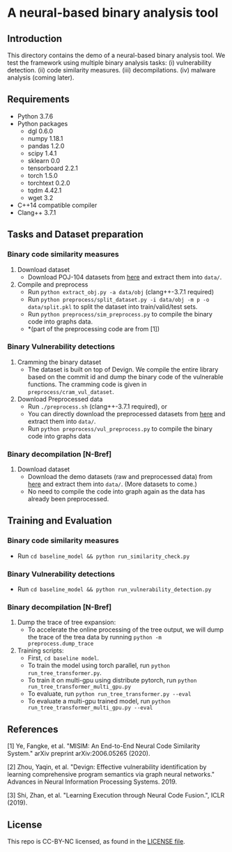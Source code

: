 # A neural-based binary analysis tool

## Introduction

This directory contains the demo of a neural-based binary analysis tool. We test the framework using multiple binary analysis tasks: (i) vulnerability detection. (ii) code similarity measures. (iii) decompilations. (iv) malware analysis (coming later).

## Requirements

- Python 3.7.6
- Python packages
    * dgl 0.6.0
    * numpy 1.18.1
    * pandas 1.2.0
    * scipy 1.4.1
    * sklearn 0.0
    * tensorboard 2.2.1
    * torch 1.5.0
    * torchtext 0.2.0
    * tqdm 4.42.1
    * wget 3.2
- C++14 compatible compiler
- Clang++ 3.7.1 

## Tasks and Dataset preparation

### Binary code similarity measures
1. Download dataset
    - Download POJ-104 datasets from [here](https://www.dropbox.com/s/33fop57jjq0wwa9/POJ-104.tar.gz?dl=1) and extract them into `data/`.
2. Compile and preprocess
    - Run `python extract_obj.py -a data/obj` (clang++-3.7.1 required) 
    - Run `python preprocess/split_dataset.py -i data/obj -m p -o data/split.pkl` to split the dataset into train/valid/test sets.
    - Run `python preprocess/sim_preprocess.py` to compile the binary code into graphs data.
    - *(part of the preprocessing code are from [1])

### Binary Vulnerability detections

1. Cramming the binary dataset
    - The dataset is built on top of Devign. We compile the entire library based on the commit id and dump the binary code of the vulnerable functions. The cramming code is given in `preprocess/cram_vul_dataset`.
2. Download Preprocessed data
    - Run `./preprocess.sh` (clang++-3.7.1 required), or
    - You can directly download the preprocessed datasets from [here](https://www.dropbox.com/s/xkmfvq1qh63jqnq/vul.tar.gz?dl=1) and extract them into `data/`.
    - Run `python preprocess/vul_preprocess.py` to compile the binary code into graphs data

### Binary decompilation [N-Bref]
1.  Download dataset
    - Download the demo datasets (raw and preprocessed data) from [here](https://www.dropbox.com/s/yorq24i5lrd8wa4/re.tar.gz?dl=1) and extract them into `data/`. (More datasets to come.)
    - No need to compile the code into graph again as the data has already been preprocessed. 

## Training and Evaluation 
### Binary code similarity measures
- Run `cd baseline_model && python run_similarity_check.py` 

### Binary Vulnerability detections
- Run `cd baseline_model && python run_vulnerability_detection.py` 

### Binary decompilation [N-Bref]
1.  Dump the trace of tree expansion:
    - To accelerate the online processing of the tree output, we will dump the trace of the trea data by running `python -m preprocess.dump_trace`
2.  Training scripts:
    - First, `cd baseline model`.
    - To train the model using torch parallel, run `python run_tree_transformer.py`.
    - To train it on multi-gpu using distribute pytorch, run `python run_tree_transformer_multi_gpu.py`
    - To evaluate, run `python run_tree_transformer.py --eval`
    - To evaluate a multi-gpu trained model, run `python run_tree_transformer_multi_gpu.py --eval`

## References

[1] Ye, Fangke, et al. "MISIM: An End-to-End Neural Code Similarity System." arXiv preprint arXiv:2006.05265 (2020).

[2] Zhou, Yaqin, et al. "Devign: Effective vulnerability identification by learning comprehensive program semantics via graph neural networks." Advances in Neural Information Processing Systems. 2019.

[3] Shi, Zhan, et al. "Learning Execution through Neural Code Fusion.", ICLR (2019).

## License
This repo is CC-BY-NC licensed, as found in the [LICENSE file](./LICENSE).


